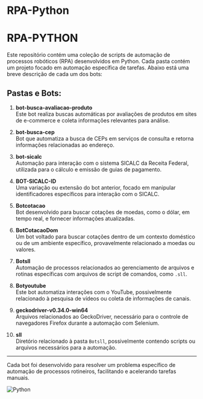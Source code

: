 # RPA-Python

# RPA-PYTHON

Este repositório contém uma coleção de scripts de automação de processos robóticos (RPA) desenvolvidos em Python. Cada pasta contém um projeto focado em automação específica de tarefas. Abaixo está uma breve descrição de cada um dos bots:

## Pastas e Bots:

1. **bot-busca-avaliacao-produto**  
   Este bot realiza buscas automáticas por avaliações de produtos em sites de e-commerce e coleta informações relevantes para análise.

2. **bot-busca-cep**  
   Bot que automatiza a busca de CEPs em serviços de consulta e retorna informações relacionadas ao endereço.

3. **bot-sicalc**  
   Automação para interação com o sistema SICALC da Receita Federal, utilizada para o cálculo e emissão de guias de pagamento.

4. **BOT-SICALC-ID**  
   Uma variação ou extensão do bot anterior, focado em manipular identificadores específicos para interação com o SICALC.

5. **Botcotacao**  
   Bot desenvolvido para buscar cotações de moedas, como o dólar, em tempo real, e fornecer informações atualizadas.

6. **BotCotacaoDom**  
   Um bot voltado para buscar cotações dentro de um contexto doméstico ou de um ambiente específico, provavelmente relacionado a moedas ou valores.

7. **Botsll**  
   Automação de processos relacionados ao gerenciamento de arquivos e rotinas específicas com arquivos de script de comandos, como `.sll`.

8. **Botyoutube**  
   Este bot automatiza interações com o YouTube, possivelmente relacionado à pesquisa de vídeos ou coleta de informações de canais.

9. **geckodriver-v0.34.0-win64**  
   Arquivos relacionados ao GeckoDriver, necessário para o controle de navegadores Firefox durante a automação com Selenium.

10. **sll**  
   Diretório relacionado à pasta `Botsll`, possivelmente contendo scripts ou arquivos necessários para a automação.

---

Cada bot foi desenvolvido para resolver um problema específico de automação de processos rotineiros, facilitando e acelerando tarefas manuais.

![Python](https://img.shields.io/badge/Python-3.x-blue.svg)